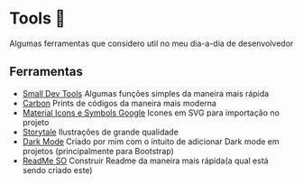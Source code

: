 
# Tools 💫

Algumas ferramentas que considero util no meu dia-a-dia de desenvolvedor


## Ferramentas 

 - [Small Dev Tools](https://smalldev.tools/)
  Algumas funções simples da maneira mais rápida
 - [Carbon](https://carbon.now.sh/)
 Prints de códigos da maneira mais moderna
 - [Material Icons e Symbols Google](https://fonts.google.com/icons?icon.set=Material+Icons)
Icones em SVG para importação no projeto
 - [Storytale](https://storytale.io/)
Ilustrações de grande qualidade
- [Dark Mode](https://github.com/bittenks/DarkMode)
Criado por mim com o intuito de adicionar Dark mode em projetos (principalmente para Bootstrap)
- [ReadMe SO](https://readme.so/pt/editor)
Construir Readme da maneira mais rápida(a qual está sendo criado este)
